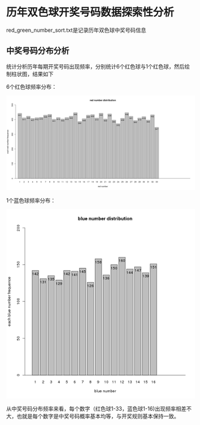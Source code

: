 # 历年双色球开奖号码数据探索性分析

red_green_number_sort.txt是记录历年双色球中奖号码信息


## 中奖号码分布分析
统计分析历年每期开奖号码出现频率，分别统计6个红色球与1个红色球，然后绘制柱状图，结果如下

6个红色球频率分布：

![image](data/red_number_distribution.png)

1个蓝色球频率分布：

![image](data/blue_number_distribution.png)

从中奖号码分布频率来看，每个数字（红色球1-33，蓝色球1-16)出现频率相差不大，也就是每个数字是中奖号码概率基本均等，与开奖规则基本保持一致。
